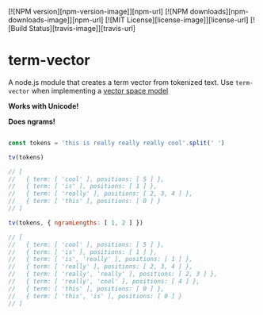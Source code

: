 [![NPM version][npm-version-image]][npm-url] [![NPM downloads][npm-downloads-image]][npm-url] [![MIT License][license-image]][license-url] [![Build Status][travis-image]][travis-url]

# term-vector
A node.js module that creates a term vector from tokenized text. Use `term-vector` when implementing a [vector space model](http://en.wikipedia.org/wiki/Vector_space_model)

**Works with Unicode!**

**Does ngrams!**


```javascript

const tokens = 'this is really really really cool'.split(' ')

tv(tokens)

// [
//   { term: [ 'cool' ], positions: [ 5 ] },
//   { term: [ 'is' ], positions: [ 1 ] },
//   { term: [ 'really' ], positions: [ 2, 3, 4 ] },
//   { term: [ 'this' ], positions: [ 0 ] }
// ]

tv(tokens, { ngramLengths: [ 1, 2 ] })

// [
//   { term: [ 'cool' ], positions: [ 5 ] },
//   { term: [ 'is' ], positions: [ 1 ] },
//   { term: [ 'is', 'really' ], positions: [ 1 ] },
//   { term: [ 'really' ], positions: [ 2, 3, 4 ] },
//   { term: [ 'really', 'really' ], positions: [ 2, 3 ] },
//   { term: [ 'really', 'cool' ], positions: [ 4 ] },
//   { term: [ 'this' ], positions: [ 0 ] },
//   { term: [ 'this', 'is' ], positions: [ 0 ] }
// ]

```
